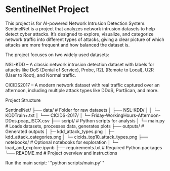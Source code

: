 # SentinelNet Project
This project is for AI-powered Network Intrusion Detection System. SentinelNet is a project that analyzes network intrusion datasets to help detect cyber attacks. It’s designed to explore, visualize, and categorize network traffic into different types of attacks, giving a clear picture of which attacks are more frequent and how balanced the dataset is.

The project focuses on two widely used datasets:

NSL-KDD – A classic network intrusion detection dataset with labels for attacks like DoS (Denial of Service), Probe, R2L (Remote to Local), U2R (User to Root), and Normal traffic.

CICIDS2017 – A modern network dataset with real traffic captured over an afternoon, including multiple attack types like DDoS, PortScan, and more.

Project Structure

SentinelNet/
├── data/                         # Folder for raw datasets
│   ├── NSL-KDD/
│   │   └─ KDDTrain+.txt
│   └── CICIDS-2017/
│       └─ Friday-WorkingHours-Afternoon-DDos.pcap_ISCX.csv
├── script/                       # Python scripts for analysis
│   └─ main.py                     # Loads datasets, processes data, generates plots
├── outputs/                      # Generated outputs
│   ├─ kdd_attack_types.png
│   ├─ kdd_attack_categories.png
│   └─ cicids_top10_attack_types.png
├── notebooks/                     # Optional notebooks for exploration
│   └─ load_and_explore.ipynb
├── requirements.txt               # Required Python packages
└── README.md                      # Project overview and instructions


Run the main script:
'''python scripts/main.py'''
